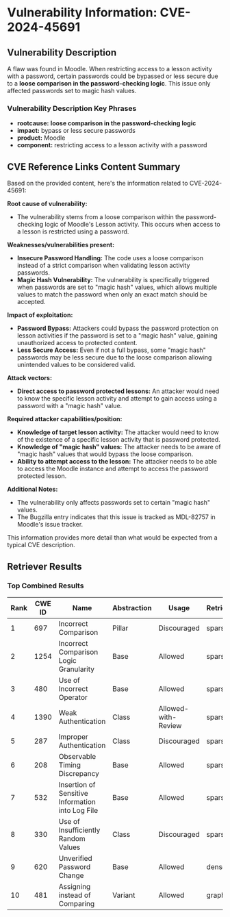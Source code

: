 # Vulnerability Information: CVE-2024-45691

## Vulnerability Description
A flaw was found in Moodle. When restricting access to a lesson activity with a password, certain passwords could be bypassed or less secure due to a **loose comparison in the password-checking logic**. This issue only affected passwords set to magic hash values.

### Vulnerability Description Key Phrases
- **rootcause:** **loose comparison in the password-checking logic**
- **impact:** bypass or less secure passwords
- **product:** Moodle
- **component:** restricting access to a lesson activity with a password

## CVE Reference Links Content Summary
Based on the provided content, here's the information related to CVE-2024-45691:

**Root cause of vulnerability:**

*   The vulnerability stems from a loose comparison within the password-checking logic of Moodle's Lesson activity. This occurs when access to a lesson is restricted using a password.

**Weaknesses/vulnerabilities present:**

*   **Insecure Password Handling:** The code uses a loose comparison instead of a strict comparison when validating lesson activity passwords.
*   **Magic Hash Vulnerability:** The vulnerability is specifically triggered when passwords are set to "magic hash" values, which allows multiple values to match the password when only an exact match should be accepted.

**Impact of exploitation:**

*   **Password Bypass:** Attackers could bypass the password protection on lesson activities if the password is set to a "magic hash" value, gaining unauthorized access to protected content.
*   **Less Secure Access:** Even if not a full bypass, some "magic hash" passwords may be less secure due to the loose comparison allowing unintended values to be considered valid.

**Attack vectors:**

*   **Direct access to password protected lessons:** An attacker would need to know the specific lesson activity and attempt to gain access using a password with a "magic hash" value.

**Required attacker capabilities/position:**

*   **Knowledge of target lesson activity:** The attacker would need to know of the existence of a specific lesson activity that is password protected.
*   **Knowledge of "magic hash" values:** The attacker needs to be aware of "magic hash" values that would bypass the loose comparison.
*   **Ability to attempt access to the lesson:** The attacker needs to be able to access the Moodle instance and attempt to access the password protected lesson.

**Additional Notes:**

*   The vulnerability only affects passwords set to certain "magic hash" values.
*   The Bugzilla entry indicates that this issue is tracked as MDL-82757 in Moodle's issue tracker.

This information provides more detail than what would be expected from a typical CVE description.

## Retriever Results

### Top Combined Results

| Rank | CWE ID | Name | Abstraction | Usage  | Retrievers | Individual Scores |
|------|--------|------|-------------|-------|------------|-------------------|
| 1 | 697 | Incorrect Comparison | Pillar | Discouraged | sparse | 0.349 |
| 2 | 1254 | Incorrect Comparison Logic Granularity | Base | Allowed | sparse | 0.324 |
| 3 | 480 | Use of Incorrect Operator | Base | Allowed | sparse | 0.319 |
| 4 | 1390 | Weak Authentication | Class | Allowed-with-Review | sparse | 0.300 |
| 5 | 287 | Improper Authentication | Class | Discouraged | sparse | 0.289 |
| 6 | 208 | Observable Timing Discrepancy | Base | Allowed | sparse | 0.286 |
| 7 | 532 | Insertion of Sensitive Information into Log File | Base | Allowed | sparse | 0.286 |
| 8 | 330 | Use of Insufficiently Random Values | Class | Discouraged | sparse | 0.284 |
| 9 | 620 | Unverified Password Change | Base | Allowed | dense | 0.552 |
| 10 | 481 | Assigning instead of Comparing | Variant | Allowed | graph | 0.003 |

